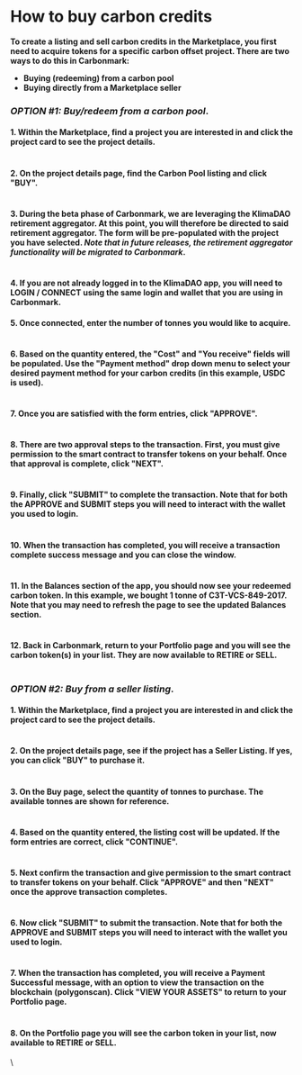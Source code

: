 # How to buy carbon credits

**To create a listing and sell carbon credits in the Marketplace, you first need to acquire tokens for a specific carbon offset project. There are two ways to do this in Carbonmark:**

* **Buying (redeeming) from a carbon pool**
* **Buying directly from a Marketplace seller**

### _OPTION #1:_ _Buy/redeem from a carbon pool_.

#### 1. Within the Marketplace, find a project you are interested in and click the project card to see the project details.

<figure><img src="https://www.carbonmark.com/_next/image?url=https%3A%2F%2Fcdn.sanity.io%2Fimages%2Fdk34t4vc%2Fproduction%2F9831915860961eece74003763d521c6871f9e3ae-1400x794.png&#x26;w=3840&#x26;q=75" alt=""><figcaption></figcaption></figure>

#### 2. On the project details page, find the Carbon Pool listing and click "BUY".

<figure><img src="https://www.carbonmark.com/_next/image?url=https%3A%2F%2Fcdn.sanity.io%2Fimages%2Fdk34t4vc%2Fproduction%2F4af7e5f1da8b9c5e6ede60724e1b7781dc14047f-1188x472.png&#x26;w=3840&#x26;q=75" alt=""><figcaption></figcaption></figure>

#### 3. During the beta phase of Carbonmark, we are leveraging the KlimaDAO retirement aggregator. At this point, you will therefore be directed to said retirement aggregator. The form will be pre-populated with the project you have selected. _Note that in future releases, the retirement aggregator functionality will be migrated to Carbonmark_.

<figure><img src="https://www.carbonmark.com/_next/image?url=https%3A%2F%2Fcdn.sanity.io%2Fimages%2Fdk34t4vc%2Fproduction%2Fba9c1e729c5e99739d70c84f16143899bb22ba9b-1816x1356.png&#x26;w=3840&#x26;q=75" alt=""><figcaption></figcaption></figure>

#### 4. If you are not already logged in to the KlimaDAO app, you will need to LOGIN / CONNECT using the same login and wallet that you are using in Carbonmark.

#### 5. Once connected, enter the number of tonnes you would like to acquire.

<figure><img src="https://www.carbonmark.com/_next/image?url=https%3A%2F%2Fcdn.sanity.io%2Fimages%2Fdk34t4vc%2Fproduction%2Fce5c69b06c1c24dcdf6e3f015e5a8a14e2e973e9-896x554.png&#x26;w=3840&#x26;q=75" alt=""><figcaption></figcaption></figure>

#### 6. Based on the quantity entered, the "Cost" and "You receive" fields will be populated. Use the "Payment method" drop down menu to select your desired payment method for your carbon credits (in this example, USDC is used).

<figure><img src="https://www.carbonmark.com/_next/image?url=https%3A%2F%2Fcdn.sanity.io%2Fimages%2Fdk34t4vc%2Fproduction%2Fbe4afec19b66e80f2edd33113c5368759041037a-782x548.png&#x26;w=3840&#x26;q=75" alt=""><figcaption></figcaption></figure>

#### 7. Once you are satisfied with the form entries, click "APPROVE".

<figure><img src="https://www.carbonmark.com/_next/image?url=https%3A%2F%2Fcdn.sanity.io%2Fimages%2Fdk34t4vc%2Fproduction%2F9a4e2c332cd53c446ca9af180f057e4ffa7ef553-850x562.png&#x26;w=3840&#x26;q=75" alt=""><figcaption></figcaption></figure>

#### 8. There are two approval steps to the transaction. First, you must give permission to the smart contract to transfer tokens on your behalf. Once that approval is complete, click "NEXT".

<figure><img src="https://www.carbonmark.com/_next/image?url=https%3A%2F%2Fcdn.sanity.io%2Fimages%2Fdk34t4vc%2Fproduction%2Fe494ff17d7564bed7bb5a52a8b25acd51cda96bc-956x686.png&#x26;w=3840&#x26;q=75" alt=""><figcaption></figcaption></figure>

#### 9. Finally, click "SUBMIT" to complete the transaction. Note that for both the APPROVE and SUBMIT steps you will need to interact with the wallet you used to login.

<figure><img src="https://www.carbonmark.com/_next/image?url=https%3A%2F%2Fcdn.sanity.io%2Fimages%2Fdk34t4vc%2Fproduction%2F069968d95e49c5a25a4d3f6bb1c0dc7d5818237d-822x572.png&#x26;w=3840&#x26;q=75" alt=""><figcaption></figcaption></figure>

#### 10. When the transaction has completed, you will receive a transaction complete success message and you can close the window.

<figure><img src="https://www.carbonmark.com/_next/image?url=https%3A%2F%2Fcdn.sanity.io%2Fimages%2Fdk34t4vc%2Fproduction%2F0a2420134b3330e6fc4fd59baa6ef2f22cf80953-804x332.png&#x26;w=3840&#x26;q=75" alt=""><figcaption></figcaption></figure>

#### 11. In the Balances section of the app, you should now see your redeemed carbon token. In this example, we bought 1 tonne of C3T-VCS-849-2017. Note that you may need to refresh the page to see the updated Balances section.

<figure><img src="https://www.carbonmark.com/_next/image?url=https%3A%2F%2Fcdn.sanity.io%2Fimages%2Fdk34t4vc%2Fproduction%2Fea8baf8ee9268adc90f6ddf72aa3db3619cbecf8-790x874.png&#x26;w=3840&#x26;q=75" alt=""><figcaption></figcaption></figure>

#### 12. Back in Carbonmark, return to your Portfolio page and you will see the carbon token(s) in your list. They are now available to RETIRE or SELL.

<figure><img src="https://www.carbonmark.com/_next/image?url=https%3A%2F%2Fcdn.sanity.io%2Fimages%2Fdk34t4vc%2Fproduction%2F154e7976e5572ff91fa5dc9ec9cb04d5d515a921-2014x1018.png&#x26;w=3840&#x26;q=75" alt=""><figcaption></figcaption></figure>

### _OPTION #2:_ _Buy from a seller listing_.

#### 1. Within the Marketplace, find a project you are interested in and click the project card to see the project details.

<figure><img src="https://www.carbonmark.com/_next/image?url=https%3A%2F%2Fcdn.sanity.io%2Fimages%2Fdk34t4vc%2Fproduction%2F78869a1b74041318b9ea146c6822b538a9833d82-1102x714.png&#x26;w=3840&#x26;q=75" alt=""><figcaption></figcaption></figure>

#### 2. On the project details page, see if the project has a Seller Listing. If yes, you can click "BUY" to purchase it.

<figure><img src="https://www.carbonmark.com/_next/image?url=https%3A%2F%2Fcdn.sanity.io%2Fimages%2Fdk34t4vc%2Fproduction%2F1589ed96b9bd54cde34e3e9dc6203b907e5286ce-708x412.png&#x26;w=3840&#x26;q=75" alt=""><figcaption></figcaption></figure>

#### 3. On the Buy page, select the quantity of tonnes to purchase. The available tonnes are shown for reference.

<figure><img src="https://www.carbonmark.com/_next/image?url=https%3A%2F%2Fcdn.sanity.io%2Fimages%2Fdk34t4vc%2Fproduction%2F2f4c8b272737eacc52451321105817093f32ca35-1106x788.png&#x26;w=3840&#x26;q=75" alt=""><figcaption></figcaption></figure>

#### 4. Based on the quantity entered, the listing cost will be updated. If the form entries are correct, click "CONTINUE".

<figure><img src="https://www.carbonmark.com/_next/image?url=https%3A%2F%2Fcdn.sanity.io%2Fimages%2Fdk34t4vc%2Fproduction%2F932f9e54d260a2262d261b166c0761621bf3bdbf-774x636.png&#x26;w=3840&#x26;q=75" alt=""><figcaption></figcaption></figure>

#### 5. Next confirm the transaction and give permission to the smart contract to transfer tokens on your behalf. Click "APPROVE" and then "NEXT" once the approve transaction completes.

<figure><img src="https://www.carbonmark.com/_next/image?url=https%3A%2F%2Fcdn.sanity.io%2Fimages%2Fdk34t4vc%2Fproduction%2F642ee35e8e80424b109f8119df8c69f3efcd1ad5-900x598.png&#x26;w=3840&#x26;q=75" alt=""><figcaption></figcaption></figure>

#### 6. Now click "SUBMIT" to submit the transaction. Note that for both the APPROVE and SUBMIT steps you will need to interact with the wallet you used to login.

<figure><img src="https://www.carbonmark.com/_next/image?url=https%3A%2F%2Fcdn.sanity.io%2Fimages%2Fdk34t4vc%2Fproduction%2F64cb1f43eb347dd43ba218f891e7888d9cfd4de5-902x604.png&#x26;w=3840&#x26;q=75" alt=""><figcaption></figcaption></figure>

#### 7. When the transaction has completed, you will receive a Payment Successful message, with an option to view the transaction on the blockchain (polygonscan). Click "VIEW YOUR ASSETS" to return to your Portfolio page.

<figure><img src="https://www.carbonmark.com/_next/image?url=https%3A%2F%2Fcdn.sanity.io%2Fimages%2Fdk34t4vc%2Fproduction%2Fd44c37038d5d754cde4ec0fc9e3115da6fa25beb-560x630.png&#x26;w=3840&#x26;q=75" alt=""><figcaption></figcaption></figure>

#### 8. On the Portfolio page you will see the carbon token in your list, now available to RETIRE or SELL.

\


<figure><img src="https://www.carbonmark.com/_next/image?url=https%3A%2F%2Fcdn.sanity.io%2Fimages%2Fdk34t4vc%2Fproduction%2Ffd18df5d9d549b3127cc095ade2a6fd141ac9fcd-2748x1152.png&#x26;w=3840&#x26;q=75" alt=""><figcaption></figcaption></figure>

